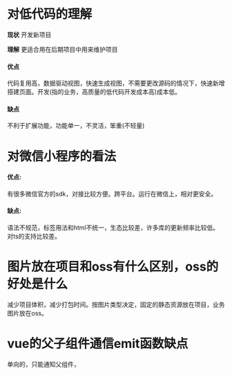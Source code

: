 # 对低代码的理解

**现状** 开发新项目

**理解** 更适合用在后期项目中用来维护项目

#### 优点

代码复用高，数据驱动视图，快速生成视图，不需要更改源码的情况下，快速新增搭建页面。开发(指的业务，高质量的低代码开发成本高)成本低。

#### 缺点

不利于扩展功能，功能单一，不灵活，笨重(不轻量)



# 对微信小程序的看法

#### 优点:

有很多微信官方的sdk，对接比较方便。跨平台。运行在微信上，相对更安全。

#### 缺点:

语法不规范，标签用法和html不统一，生态比较差，许多库的更新频率比较低。对ts的支持比较差。

# 图片放在项目和oss有什么区别，oss的好处是什么

减少项目体积，减少打包时间。按图片类型决定，固定的静态资源放在项目，业务图片放在oss。

# vue的父子组件通信emit函数缺点

单向的，只能通知父组件，